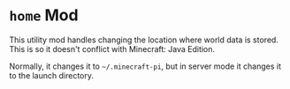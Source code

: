 # ``home`` Mod
This utility mod handles changing the location where world data is stored. This is so it doesn't conflict with Minecraft: Java Edition.

Normally, it changes it to ``~/.minecraft-pi``, but in server mode it changes it to the launch directory.
